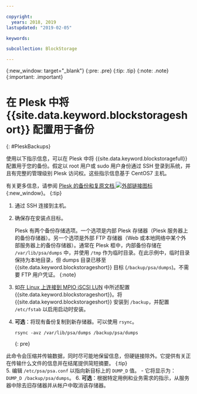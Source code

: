 ```yaml
---

copyright:
  years: 2018, 2019
lastupdated: "2019-02-05"

keywords:

subcollection: BlockStorage

---
```

{:new_window: target="_blank"}
{:pre: .pre}
{:tip: .tip}
{:note: .note}
{:important: .important}

# 在 Plesk 中将 {{site.data.keyword.blockstorageshort}} 配置用于备份
{: #PleskBackups}

使用以下指示信息，可以在 Plesk 中将 {{site.data.keyword.blockstoragefull}} 配置用于您的备份。假定以 root 用户或 sudo 用户身份通过 SSH 登录到系统，并且有完整的管理级别 Plesk 访问权。这些指示信息基于 CentOS7 主机。

有关更多信息，请参阅 [Plesk 的备份和复原文档 ![外部链接图标](../../icons/launch-glyph.svg "外部链接图标")](https://docs.plesk.com/en-US/12.5/administrator-guide/backing-up-and-restoration.59256/){:new_window}。
{:tip}

1. 通过 SSH 连接到主机。
2. 确保存在安装点目标。

   Plesk 有两个备份存储选项。一个选项是内部 Plesk 存储器（Plesk 服务器上的备份存储器）。另一个选项是外部 FTP 存储器（Web 或本地网络中某个外部服务器上的备份存储器）。通常在 Plesk 框中，内部备份存储在 `/var/lib/psa/dumps` 中，并使用 `/tmp` 作为临时目录。在此示例中，临时目录保持为本地目录，但 dumps 目录已移至 {{site.data.keyword.blockstorageshort}} 目标 (`/backup/psa/dumps`)。不需要 FTP 用户凭证。
   {:note}   
3. 如[在 Linux 上连接到 MPIO iSCSI LUN](accessing_block_storage_linux.html) 中所述配置 {{site.data.keyword.blockstorageshort}}。将 {{site.data.keyword.blockstorageshort}} 安装到 `/backup`，并配置 `/etc/fstab` 以启用启动时安装。
4. **可选**：将现有备份复制到新存储器。可以使用 `rsync`。
   ```
   rsync -avz /var/lib/psa/dumps /backup/psa/dumps
   ```
   {: pre}

此命令会压缩并传输数据，同时尽可能地保留信息，但硬链接除外。它提供有关正在传输什么文件的信息并在结尾提供简短摘要。
    {:tip}    
5. 编辑 `/etc/psa/psa.conf` 以指向新目标上的 `DUMP_D` 值。
    - 它将显示为：`DUMP_D /backup/psa/dumps`。
6. **可选**：根据特定用例和业务需求的指示，从服务器中除去旧存储器并从帐户中取消该存储器。
